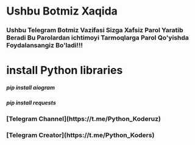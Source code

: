 <h1>Ushbu Botmiz Xaqida </h1>
<h3>Ushbu Telegram Botmiz Vazifasi Sizga Xafsiz Parol Yaratib Beradi Bu Parolardan ichtimoyi Tarmoqlarga Parol Qo'yishda Foydalansangiz Bo'ladi!!!</h3>

<h1>install Python libraries</h1>
  
<h5>pip install aiogram</h5>
<h5>pip install requests</h5>





<h3>[Telegram Channel](https://t.me/Python_Koderuz)</h3>
<h3>[Telegram Creator](https://t.me/Python_Koders)</h3>





